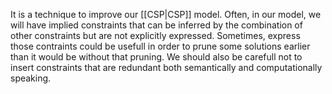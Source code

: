It is a technique to improve our [[CSP|CSP]] model.
Often, in our model, we will have implied constraints that can be inferred by the combination of other constraints but are not explicitly expressed. Sometimes, express those contraints could be usefull in order to prune some solutions earlier than it would be without that pruning. 
We should also be carefull not to insert constraints that are redundant both semantically and computationally speaking.